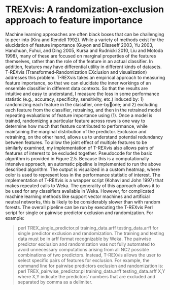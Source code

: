 # TREXvis: A randomization-exclusion approach to feature importance

Machine learning approaches are often black boxes that can be challenging to peer into (Kira and Rendell 1992). While a variety of methods exist for the elucidation of feature importance (Guyon and Elisseeff 2003, Yu 2003, Hanchuan, Fuhui, and Ding 2005, Kursa and Rudnicki 2010, Liu and Motoda 1998), many of these are focused on marginal properties of the features themselves, rather than the role of the feature in an actual classifier. In addition, features may have differential utility in different kinds of datasets. T-REXvis (Transformed-Randomization EXclusion and visualization) addresses this problem.
T-REXvis takes an empirical approach to measuring feature importance, so that we can elucidate the inner workings of an ensemble classifier in different data contexts. So that the results are 
intuitive and easy to understand, I measure the loss in some performance statistic (e.g., accuracy, specificity, sensitivity, etc.) induced by: 1) randomizing each feature in the classifier, one-byone; and 2) excluding each feature from the classifier, retraining, and then in the retrained model repeating evaluations of feature importance using (1). 
Once a model is trained, randomizing a particular feature across rows is one way to determine how much that feature contributed to performance, while maintaining the marginal distribution of the predictor. Exclusion and retraining, on the other hand, allows us to understand potential redundancy between features. To allow the joint effect of multiple features to be similarly examined, my implementation of T-REXvis also allows pairs of features of interest to be excluded together. Pseudocode for the basic algorithm is provided in Figure 2.5.
Because this is a computationally intensive approach, an automatic pipeline is implemented to run the above described algorithm. The output is visualized in a custom heatmap, where color is used to represent loss in the performance statistic of interest. The implementation of T-REXvis is a wrapper script (Kohavi and John 1997) that makes repeated calls to Weka. The generality of this approach allows it to be used for any classifiers available in Weka. However, for complicated machine learning methods like support vector machines and artificial neutral networks, this is likely to be considerably slower than with random forests. 
The overall pipeline can be run by executing the T-REXvis Perl script for single or pairwise predictor exclusion and randomization.
For example: 
> perl TREX_single_predictor.pl training_data.arff testing_data.arff 
for single predictor exclusion and randomization. The training and testing data must be in arff format recognizable by Weka. The pairwise predictor exclusion and randomization was not fully automated to avoid unnecessary computations arising from all NC2 possible combinations of two predictors. Instead, T-REXvis allows the user to select specific pairs of features for exclusion. For example, the command line for pairwise predictors exclusion and randomization is: 
> perl TREX_pairwise_predictor.pl training_data.arff testing_data.arff X,Y
where X,Y indicate the predictors’ numbers that are excluded and separated by comma as a delimiter.
